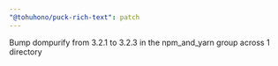 ```yaml
---
"@tohuhono/puck-rich-text": patch
---
```


Bump dompurify from 3.2.1 to 3.2.3 in the npm_and_yarn group across 1 directory
